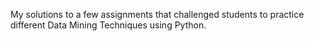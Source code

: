 My solutions to a few assignments that challenged students to practice different Data Mining Techniques using Python. 
